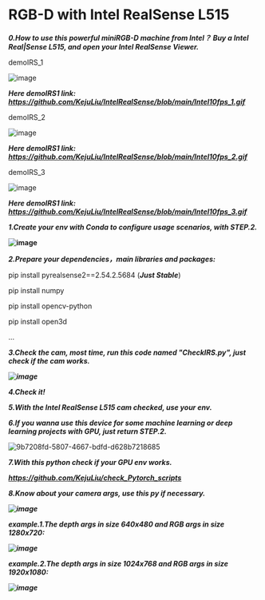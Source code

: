 # RGB-D with Intel RealSense L515



***0.How to use this powerful miniRGB-D machine from Intel？ Buy a Intel Real|Sense L515, and open your Intel RealSense Viewer.***

demoIRS_1

![image](https://github.com/KejuLiu/IntelRealSense/blob/main/Intel10fps_1.gif)

***Here demoIRS1 link: https://github.com/KejuLiu/IntelRealSense/blob/main/Intel10fps_1.gif***

demoIRS_2

![image](https://github.com/KejuLiu/IntelRealSense/blob/main/Intel10fps_2.gif)

***Here demoIRS1 link: https://github.com/KejuLiu/IntelRealSense/blob/main/Intel10fps_2.gif***

demoIRS_3

![image](https://github.com/KejuLiu/IntelRealSense/blob/main/Intel10fps_3.gif)

***Here demoIRS1 link: https://github.com/KejuLiu/IntelRealSense/blob/main/Intel10fps_3.gif***

***1.Create your env with Conda to configure usage scenarios, with STEP.2.***

**![image](https://github.com/user-attachments/assets/6b6dd585-910e-4122-919f-ee0a4a27974a)**

***2.Prepare your dependencies，main libraries and packages:***

pip install pyrealsense2==2.54.2.5684 (***Just Stable***)

pip install numpy

pip install opencv-python

pip install open3d

...

***3.Check the cam, most time, run this code named "CheckIRS.py", just check if the cam works.***

***![image](https://github.com/user-attachments/assets/344ba50f-9f51-4af2-b48f-fd0418f52b5a)***

***4.Check it!***

***5.With the Intel RealSense L515 cam checked, use your env.***

***6.If you wanna use this device for some machine learning or deep learning projects with GPU, just return STEP.2.***

![9b7208fd-5807-4667-bdfd-d628b7218685](https://github.com/user-attachments/assets/e7e3ad39-6b8d-42e4-8c96-fb24435d0f35)

***7.With this python check if your GPU env works.***

***https://github.com/KejuLiu/check_Pytorch_scripts***


***8.Know about your camera args, use this py if necessary.***

***![image](https://github.com/user-attachments/assets/272904fa-dae9-4690-879a-db634fde7fc1)***

***example.1.The depth args in size 640x480 and RGB args in size 1280x720:***

***![image](https://github.com/user-attachments/assets/783cc8a8-acce-4d30-abe7-18125941bd68)***

***example.2.The depth args in size 1024x768 and RGB args in size 1920x1080:***

***![image](https://github.com/user-attachments/assets/1341ada8-976a-493c-b55b-f427389f5cb3)***

















